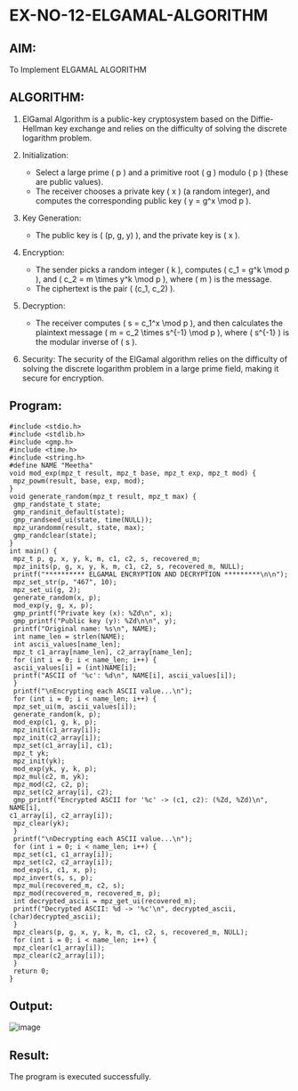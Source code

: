 # EX-NO-12-ELGAMAL-ALGORITHM

## AIM:
To Implement ELGAMAL ALGORITHM

## ALGORITHM:

1. ElGamal Algorithm is a public-key cryptosystem based on the Diffie-Hellman key exchange and relies on the difficulty of solving the discrete logarithm problem.

2. Initialization:
   - Select a large prime \( p \) and a primitive root \( g \) modulo \( p \) (these are public values).
   - The receiver chooses a private key \( x \) (a random integer), and computes the corresponding public key \( y = g^x \mod p \).

3. Key Generation:
   - The public key is \( (p, g, y) \), and the private key is \( x \).

4. Encryption:
   - The sender picks a random integer \( k \), computes \( c_1 = g^k \mod p \), and \( c_2 = m \times y^k \mod p \), where \( m \) is the message.
   - The ciphertext is the pair \( (c_1, c_2) \).

5. Decryption:
   - The receiver computes \( s = c_1^x \mod p \), and then calculates the plaintext message \( m = c_2 \times s^{-1} \mod p \), where \( s^{-1} \) is the modular inverse of \( s \).

6. Security: The security of the ElGamal algorithm relies on the difficulty of solving the discrete logarithm problem in a large prime field, making it secure for encryption.

## Program:
```
#include <stdio.h>
#include <stdlib.h>
#include <gmp.h>
#include <time.h>
#include <string.h>
#define NAME "Meetha"
void mod_exp(mpz_t result, mpz_t base, mpz_t exp, mpz_t mod) {
 mpz_powm(result, base, exp, mod);
}
void generate_random(mpz_t result, mpz_t max) {
 gmp_randstate_t state;
 gmp_randinit_default(state);
 gmp_randseed_ui(state, time(NULL));
 mpz_urandomm(result, state, max);
 gmp_randclear(state);
}
int main() {
 mpz_t p, g, x, y, k, m, c1, c2, s, recovered_m;
 mpz_inits(p, g, x, y, k, m, c1, c2, s, recovered_m, NULL);
 printf("********** ELGAMAL ENCRYPTION AND DECRYPTION *********\n\n");
 mpz_set_str(p, "467", 10);
 mpz_set_ui(g, 2);
 generate_random(x, p);
 mod_exp(y, g, x, p);
 gmp_printf("Private key (x): %Zd\n", x);
 gmp_printf("Public key (y): %Zd\n\n", y);
 printf("Original name: %s\n", NAME);
 int name_len = strlen(NAME);
 int ascii_values[name_len];
 mpz_t c1_array[name_len], c2_array[name_len];
 for (int i = 0; i < name_len; i++) {
 ascii_values[i] = (int)NAME[i];
 printf("ASCII of '%c': %d\n", NAME[i], ascii_values[i]);
 }
 printf("\nEncrypting each ASCII value...\n");
 for (int i = 0; i < name_len; i++) {
 mpz_set_ui(m, ascii_values[i]);
 generate_random(k, p);
 mod_exp(c1, g, k, p);
 mpz_init(c1_array[i]);
 mpz_init(c2_array[i]);
 mpz_set(c1_array[i], c1);
 mpz_t yk;
 mpz_init(yk);
 mod_exp(yk, y, k, p);
 mpz_mul(c2, m, yk);
 mpz_mod(c2, c2, p);
 mpz_set(c2_array[i], c2);
 gmp_printf("Encrypted ASCII for '%c' -> (c1, c2): (%Zd, %Zd)\n", NAME[i], 
c1_array[i], c2_array[i]);
 mpz_clear(yk);
 }
 printf("\nDecrypting each ASCII value...\n");
 for (int i = 0; i < name_len; i++) {
 mpz_set(c1, c1_array[i]);
 mpz_set(c2, c2_array[i]);
 mod_exp(s, c1, x, p);
 mpz_invert(s, s, p);
 mpz_mul(recovered_m, c2, s);
 mpz_mod(recovered_m, recovered_m, p);
 int decrypted_ascii = mpz_get_ui(recovered_m);
 printf("Decrypted ASCII: %d -> '%c'\n", decrypted_ascii, (char)decrypted_ascii);
 }
 mpz_clears(p, g, x, y, k, m, c1, c2, s, recovered_m, NULL);
 for (int i = 0; i < name_len; i++) {
 mpz_clear(c1_array[i]);
 mpz_clear(c2_array[i]);
 }
 return 0;
}
```

## Output:
![image](https://github.com/user-attachments/assets/4069a446-3ec5-4de2-a053-3fd47077c0cc)


## Result:
The program is executed successfully.
